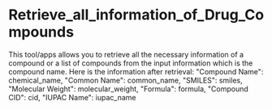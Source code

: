 # Retrieve_all_information_of_Drug_Compounds
This tool/apps allows you to retrieve all the necessary information of a compound or a list of compounds from the input information which is the compound name. Here is the information after retrieval: "Compound Name": chemical_name,
"Common Name": common_name,
"SMILES": smiles,
"Molecular Weight": molecular_weight,
"Formula": formula,
"Compound CID": cid,
"IUPAC Name": iupac_name
